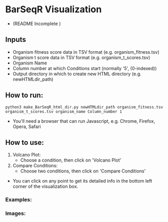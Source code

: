 # BarSeqR Visualization
* (README Incomplete )

## Inputs
* Organism fitness score data in TSV format (e.g. organism_fitness.tsv)
* Organism t score data in TSV format (e.g. organism_t_scores.tsv)
* Organism Name
* Column number at which Conditions start (normally '5', (0-indexed))
* Output directory in which to create new HTML directory (e.g. newHTMLdir_path)

## How to run:
```shell
python3 make_BarSeqR_html_dir.py newHTMLdir_path organism_fitness.tsv organism_t_scores.tsv organism_name Column_number 1
```
* You'll need a browser that can run Javascript, e.g. Chrome, Firefox, Opera, Safari

## How to use:
1. Volcano Plot:
    * Choose a condition, then click on 'Volcano Plot'
2. Compare Conditions:
    * Choose two conditions, then click on 'Compare Conditions'
* You can click on any point to get its detailed info in the bottom
    left corner of the visualization box.


### Examples:


### Images:

